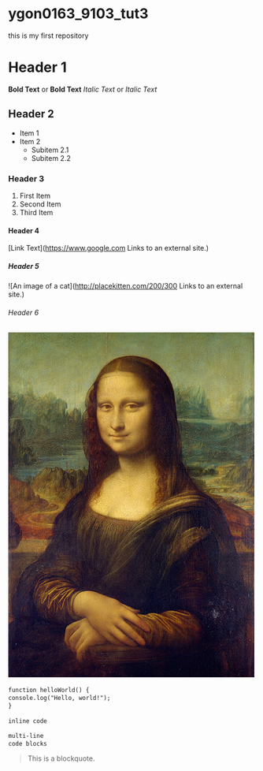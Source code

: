 # ygon0163_9103_tut3
this is my first repository
# Header 1
**Bold Text** or __Bold Text__
*Italic Text* or _Italic Text_
## Header 2
- Item 1
- Item 2
  - Subitem 2.1
  - Subitem 2.2
### Header 3
1. First Item
2. Second Item
3. Third Item
#### Header 4
[Link Text](https://www.google.com
Links to an external site.)
##### Header 5
![An image of a cat](http://placekitten.com/200/300
Links to an external site.)
###### Header 6
![An image of the Mona Lisa](readmeImages/Mona_Lisa_by_Leonardo_da_Vinci_500_x_700.jpg)

```
function helloWorld() {
console.log("Hello, world!");
}
```
`inline code`
```
multi-line 
code blocks
```

> This is a blockquote.